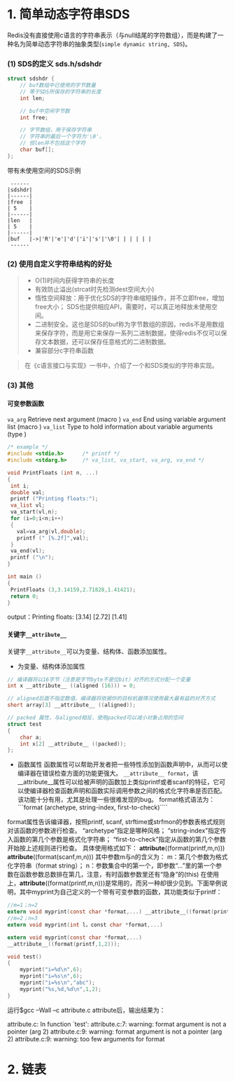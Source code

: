 # 1. 简单动态字符串SDS

Redis没有直接使用c语言的字符串表示（与null结尾的字符数组），而是构建了一种名为简单动态字符串的抽象类型(`simple dynamic string, SDS`)。

### (1) SDS的定义 sds.h/sdshdr

```c
struct sdshdr {
	// buf数组中已使用的字节数量
	// 等于SDS所保存的字符串的长度
	int len;

	// buf中空闲字节数
	int free;

	// 字节数组，用于保存字符串
	// 字符串的最后一个字符为'\0'，
	// 但len并不包括这个字符
	char buf[];
};
```

带有未使用空间的SDS示例
```
 ------
|sdshdr|
|------|
|free  |
| 5    |
|------|
|len   |
| 5    | 
|------|  
|buf   |->|'R'|'e'|'d'|'i'|'s'|'\0'| | | | | |
 ------   
```
 ### (2) 使用自定义字符串结构的好处

 > * O(1)时间内获得字符串的长度
 > * 有效防止溢出(strcat时先检测dest空间大小)
 > * 惰性空间释放：用于优化SDS的字符串缩短操作，并不立即free，增加free大小；
     SDS也提供相应API，需要时，可以真正地释放未使用空间。
 > * 二进制安全。这也是SDS的buf称为字节数组的原因，redis不是用数组来保存字符，而是用它来保存一系列二进制数据，使得redis不仅可以保存文本数据，还可以保存任意格式的二进制数据。
 > * 兼容部分c字符串函数

 > 在《c语言接口与实现》一书中，介绍了一个和SDS类似的字符串实现。

### (3) 其他

#### 可变参数函数

`va_arg`  Retrieve next argument (macro )
`va_end`  End using variable argument list (macro )
`va_list` Type to hold information about variable arguments (type )

 ```c
 /* example */
#include <stdio.h>      /* printf */
#include <stdarg.h>     /* va_list, va_start, va_arg, va_end */

void PrintFloats (int n, ...)
{
  int i;
  double val;
  printf ("Printing floats:");
  va_list vl;
  va_start(vl,n);
  for (i=0;i<n;i++)
  {
    val=va_arg(vl,double);
    printf (" [%.2f]",val);
  }
  va_end(vl);
  printf ("\n");
}

int main ()
{
  PrintFloats (3,3.14159,2.71828,1.41421);
  return 0;
}
```

output：Printing floats: [3.14] [2.72] [1.41]


#### 关键字`__attribute__`

关键字`__attribute__`可以为变量、结构体、函数添加属性。

* 为变量、结构体添加属性
```c
// 编译器将以16字节（注意是字节byte不是位bit）对齐的方式分配一个变量
int x __attribute__ ((aligned (16))) = 0;

// aligned后面不指定数值，编译器将依据你的目标机器情况使用最大最有益的对齐方式
short array[3] __attribute__ ((aligned));

// packed 属性，与aligned相反，使用packed可以减小对象占用的空间
struct test
{
	char a;
	int x[2] __attribute__ ((packed));
};

```

* 函数属性
函数属性可以帮助开发者把一些特性添加到函数声明中，从而可以使编译器在错误检查方面的功能更强大。
`__attribute__ format`，该__attribute__属性可以给被声明的函数加上类似printf或者scanf的特征，它可以使编译器检查函数声明和函数实际调用参数之间的格式化字符串是否匹配。该功能十分有用，尤其是处理一些很难发现的bug。
format格式语法为：
```format (archetype, string-index, first-to-check)````

format属性告诉编译器，按照printf, scanf, strftime或strfmon的参数表格式规则对该函数的参数进行检查。
“archetype”指定是哪种风格；
“string-index”指定传入函数的第几个参数是格式化字符串；
“first-to-check”指定从函数的第几个参数开始按上述规则进行检查。
具体使用格式如下：
__attribute__((format(printf,m,n)))
__attribute__((format(scanf,m,n)))
其中参数m与n的含义为：
m：第几个参数为格式化字符串（format string）；
n：参数集合中的第一个，即参数“…”里的第一个参数在函数参数总数排在第几，注意，有时函数参数里还有“隐身”的(this)
在使用上，__attribute__((format(printf,m,n)))是常用的，而另一种却很少见到。下面举例说明，其中myprint为自己定义的一个带有可变参数的函数，其功能类似于printf：
```c
//m=1；n=2
extern void myprint(const char *format,...) __attribute__((format(printf,1,2)));
//m=2；n=3
extern void myprint(int l，const char *format,...) 
```

```c
extern void myprint(const char *format,...) 
__attribute__((format(printf,1,2)));

void test()
{
	myprint("i=%d\n",6);
	myprint("i=%s\n",6);
	myprint("i=%s\n","abc");
	myprint("%s,%d,%d\n",1,2);
}
```
运行$gcc –Wall –c attribute.c attribute后，输出结果为：
>
attribute.c: In function `test':
attribute.c:7: warning: format argument is not a pointer (arg 2)
attribute.c:9: warning: format argument is not a pointer (arg 2)
attribute.c:9: warning: too few arguments for format


 # 2. 链表

